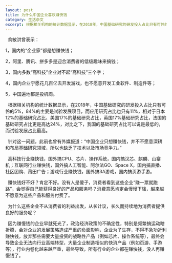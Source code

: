 ```yaml
---
layout: post
title: 为什么中国企业喜欢赚快钱
category: 生活杂文
excerpt: 根据相关机构的统计数据显示，在2018年，中国基础研究的研发投入占比只有可怜的5%，84%的主要是试验发展项目，而应用研究占比也只有11%，相对于日本12%的基础研究占比、美国17%的基础研究占比，英国17%基础研究占比，法国的基础研究占比更是高达24%，对比之下，我国的基础研究占比可以说是最低的，而试验发展占比最高。
---
```


  俞敏洪曾表示：

1，国内的“企业家”都是想赚快钱；

2，阿里、腾讯、拼多多是迎合消费者的低级趣味来搞钱；

3，国内多数“高科技”企业对不起“高科技”三个字；

4，国内企业宁愿花几百亿去开发游戏，也不愿意开发工业软件、制造件等；

5，中国遍地都是投机商。

  根据相关机构的统计数据显示，在2018年，中国基础研究的研发投入占比只有可怜的5%，84%的主要是试验发展项目，而应用研究占比也只有11%，相对于日本12%的基础研究占比、美国17%的基础研究占比，英国17%基础研究占比，法国的基础研究占比更是高达24%，对比之下，我国的基础研究占比可以说是最低的，而试验发展占比最高。

  针对这一问题，此前也曾有外媒报道：“中国企业只想赚快钱，并不不愿意深耕和布局基础研究领域，所以也缺乏了技术以及市场竞争力。”

  高科技行业赚快钱，国外搞CPU、芯片、操作系统，国内搞汉芯、麒麟、山寨机；互联网行业赚快钱，国外搞人工智能、阿尔法GO、Space X，国内搞直播、社区团购、莆田广告；游戏行业赚快钱，国外搞3A游戏，国内搞页游手游。

  赚快钱好不好？肯定不好。没有人是傻子，消费者看到这些企业“赚一票就跑路”，会觉得自己能获得良好的产品和服务吗？消费意愿肯定会慢慢下降，越来越不愿意为这些产品和服务付费了。

  为什么这些企业不从消费者的利益出发，从长计议，长久而持续地为消费者提供良好的服务呢？

  因为赚慢钱的企业早就死光了，政治经济政策的不确定性，特别是频繁搞运动瞎折腾，会对企业的发展策略造成严重的负面影响，企业为了生存，不得不急功近利赚快钱，放弃那些需要大量投资的战略性产品（例如芯片、操作系统等），最终会导致企业无法向行业高端转型，大量企业制造相似的快消产品（例如页游、手游等），行业内卷化越来越严重，最终导致，所有行业的企业都在赚快钱，没人再赚慢钱了。
